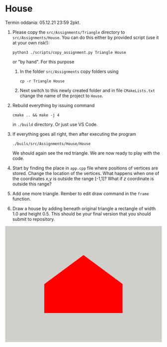 # House 
Termin oddania: 05.12.21 23:59 2pkt. 

1. Please copy the `src/Assignments/Triangle`  directory to  `src/Assignments/House`. You can do this either by provided script (use it at your own risk!):
    ```{python}
    python3 ./scripts/copy_assignment.py Triangle House
    ```
    or "by hand". For this purpose

   1. In the folder  `src/Assignments`  copy folders using 
      ```
      cp -r Triangle House
      ```
   2. Next switch to this newly created folder  and in file  `CMakeLists.txt`  change the name of the project to  `House`.


2. Rebuild everything by issuing command 
    ```
    cmake .. && make -j 4
    ```
    in `./build` directory. Or just use VS Code.  



3. If everything goes all right, then after executing the program
    ```
    ./buils/src/Assignments/House/House
    ```
    We should again see the red triangle. We are now ready to play with the code. 


4. Start by finding the place in `app.cpp` file where positions of vertices are stored. Change the location of the vertices.  What happens when one of the coordinates _x,y_ is outside the range [-1,1]? What if  _z_ coordinate is outside this range?
5. Add one more triangle. Rember to edit draw command in the `frame` function. 
6. Draw a  house 
 by adding beneath original triangle a rectangle of width 1.0 and height 0.5. This should be your final version that you should submit to repository.
  
  ![house](house.png)  
  
    
    
